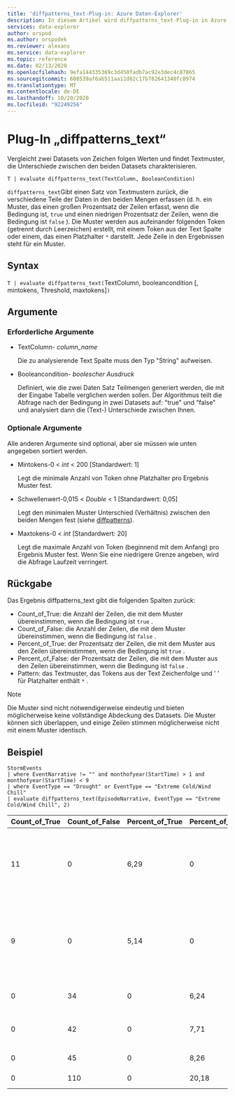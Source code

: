 ```yaml
---
title: 'diffpatterns_text-Plug-in: Azure Daten-Explorer'
description: In diesem Artikel wird diffpatterns_text-Plug-in in Azure Daten-Explorer beschrieben.
services: data-explorer
author: orspod
ms.author: orspodek
ms.reviewer: alexans
ms.service: data-explorer
ms.topic: reference
ms.date: 02/13/2020
ms.openlocfilehash: 9efa144335369c3d450fadb7ac92e3dec4c87865
ms.sourcegitcommit: 608539af6ab511aa11d82c17b782641340fc8974
ms.translationtype: MT
ms.contentlocale: de-DE
ms.lasthandoff: 10/20/2020
ms.locfileid: "92249256"
---
```

# <a name="diffpatterns_text-plugin"></a>Plug-In „diffpatterns_text“

Vergleicht zwei Datasets von Zeichen folgen Werten und findet Textmuster, die Unterschiede zwischen den beiden Datasets charakterisieren.

```kusto
T | evaluate diffpatterns_text(TextColumn, BooleanCondition)
```

`diffpatterns_text`Gibt einen Satz von Textmustern zurück, die verschiedene Teile der Daten in den beiden Mengen erfassen (d. h. ein Muster, das einen großen Prozentsatz der Zeilen erfasst, wenn die Bedingung ist, `true` und einen niedrigen Prozentsatz der Zeilen, wenn die Bedingung ist `false` ). Die Muster werden aus aufeinander folgenden Token (getrennt durch Leerzeichen) erstellt, mit einem Token aus der Text Spalte oder einem, das einen Platzhalter `*` darstellt. Jede Zeile in den Ergebnissen steht für ein Muster.

## <a name="syntax"></a>Syntax

`T | evaluate diffpatterns_text(`TextColumn, booleancondition [, mintokens, Threshold, maxtokens]`)` 

## <a name="arguments"></a>Argumente

### <a name="required-arguments"></a>Erforderliche Argumente

* TextColumn- *column_name*

    Die zu analysierende Text Spalte muss den Typ "String" aufweisen.
    
* Booleancondition- *boolescher Ausdruck*

    Definiert, wie die zwei Daten Satz Teilmengen generiert werden, die mit der Eingabe Tabelle verglichen werden sollen. Der Algorithmus teilt die Abfrage nach der Bedingung in zwei Datasets auf: "true" und "false" und analysiert dann die (Text-) Unterschiede zwischen Ihnen. 

### <a name="optional-arguments"></a>Optionale Argumente

Alle anderen Argumente sind optional, aber sie müssen wie unten angegeben sortiert werden. 

* Mintokens-0 < *int* < 200 [Standardwert: 1]

    Legt die minimale Anzahl von Token ohne Platzhalter pro Ergebnis Muster fest.

* Schwellenwert-0,015 < *Double* < 1 [Standardwert: 0,05]

    Legt den minimalen Muster Unterschied (Verhältnis) zwischen den beiden Mengen fest (siehe [diffpatterns](diffpatternsplugin.md)).

* Maxtokens-0 < *int* [Standardwert: 20]

    Legt die maximale Anzahl von Token (beginnend mit dem Anfang) pro Ergebnis Muster fest. Wenn Sie eine niedrigere Grenze angeben, wird die Abfrage Laufzeit verringert.

## <a name="returns"></a>Rückgabe

Das Ergebnis diffpatterns_text gibt die folgenden Spalten zurück:

* Count_of_True: die Anzahl der Zeilen, die mit dem Muster übereinstimmen, wenn die Bedingung ist `true` .
* Count_of_False: die Anzahl der Zeilen, die mit dem Muster übereinstimmen, wenn die Bedingung ist `false` .
* Percent_of_True: der Prozentsatz der Zeilen, die mit dem Muster aus den Zeilen übereinstimmen, wenn die Bedingung ist `true` .
* Percent_of_False: der Prozentsatz der Zeilen, die mit dem Muster aus den Zeilen übereinstimmen, wenn die Bedingung ist `false` .
* Pattern: das Textmuster, das Tokens aus der Text Zeichenfolge und ' ' für Platzhalter enthält `*` . 

> [!NOTE]
> Die Muster sind nicht notwendigerweise eindeutig und bieten möglicherweise keine vollständige Abdeckung des Datasets. Die Muster können sich überlappen, und einige Zeilen stimmen möglicherweise nicht mit einem Muster identisch.

## <a name="example"></a>Beispiel

<!-- csl: https://help.kusto.windows.net:443/Samples -->
```kusto
StormEvents     
| where EventNarrative != "" and monthofyear(StartTime) > 1 and monthofyear(StartTime) < 9
| where EventType == "Drought" or EventType == "Extreme Cold/Wind Chill"
| evaluate diffpatterns_text(EpisodeNarrative, EventType == "Extreme Cold/Wind Chill", 2)
```

|Count_of_True|Count_of_False|Percent_of_True|Percent_of_False|Muster|
|---|---|---|---|---|
|11|0|6,29|0|Windrichtung Nordwesten in * Wake * a Surface trough hat Heavy Lake effect schneedownwind * Lake Superior from|
|9|0|5,14|0|Kanadischer hoher Druckbereich * * Region * hat seit Februar * 2006 die kolurigstemperatur erzeugt. Dauer * Einfrieren der Temperaturen|
|0|34|0|6,24|* * * * * * * * * * * * * * * * * * West Tennessee,|
|0|42|0|7,71|* * * * * * hat * * * * * * * * in Western Colorado verursacht. *|
|0|45|0|8,26|* * niedriger als normal *|
|0|110|0|20,18|Niedriger als normal *|
